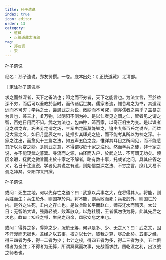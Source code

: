 ```yaml
---
title: 孙子遗说
index: true
icon: editor
order: 13
category:
  - 道藏
  - 正统道藏太清部
tag:
  - 郑友贤
  - 宋
---
```


孙子遗说  

经名：孙子遗说。郑友贤撰。一卷。底本出处：《 正统道藏》 太清部。  

十家注孙子遗说序  

求之而益深者，天下之备法也；叩之而不穷者，天下之能言也。为法立言，至於益深不穷，而后可以垂教於当时，而传诸后世矣。儒家者流，惟苦易之为书，其道深远而不可穷；学兵之士，尝患武之为说，微妙而不可究，则亦儒者之易乎？盖易之为言也，兼三才，备万物，以阴阳不测为神。是以仁者见之谓之仁，智者见之谓之智，百姓日用而不知。武之为法也，包四种，笼百家，以奇正相生为变。是以谋者见之谓之谋，巧者见之谓之巧，三军由之而莫能知之。迨夫九师百氏之说兴，而益见大易之义，如日月星辰之神，徒推步其辉光之迹，而不能考其所以为神之深。十家之注出，而愈见十三篇之法，如五声五色之变，惟详其耳目之所闻见，而不能悉其所以为变之妙。是则武之意，不得谓尽於十家之注也。然而学兵之徒，非十家之说，亦不能窥武之藩篱。寻流而之源，由径而入户，於武之法，不可谓无功矣。顷因余暇，抚武之微旨而出於十家之不解者，略有数十事，托或者之问，具其应答之义，名日十注遗说。学者见其说之有遗，则始信益深之法、不穷之言，庶几大易不测之神矣。荣阳郑友贤撰。  

孙子遗说  

或问：死生之地，何以先存亡之道？曰：武意以兵事之大，在将得其人。将能，则兵胜而生；兵生於外，则国存於内。将不能，则兵败而死；兵死於外，则国亡於内。是外之生死，击内之存亡也。是故兵败长平而赵亡，师丧辽水而隋灭。太公日：无智略大谋，强勇轻战，败军散众，以危社稷，王者慎勿使为将。此其先后之次也。故曰：知兵之将，生民之司命，国家安危之主也。  

或问：得算之多，得算之少，况於无筹，何以是多、少、无之义？曰：武之文，固不汗漫而无据也。盖经之以五事，校之以七计，彼我之算，尽於此矣。五事之经，得三四者为多，得一二者为少；七计之校，得四五者为多，得二三者为少。五七俱得者为全胜；不得者为无算，所谓冥冥而次事，先战而求胜，图乾没之利，出浪战之师者也。  
